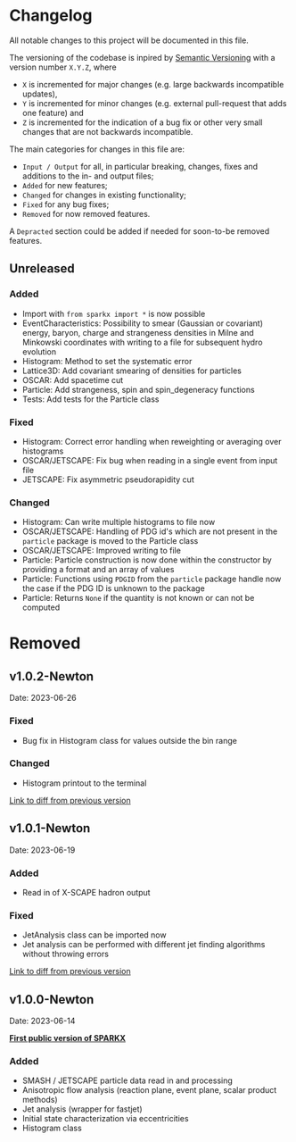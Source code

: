 # Changelog

All notable changes to this project will be documented in this file.

The versioning of the codebase is inpired by [Semantic Versioning](https://semver.org/spec/v2.0.0.html) with a version number `X.Y.Z`, where

* `X` is incremented for major changes (e.g. large backwards incompatible updates),
* `Y` is incremented for minor changes (e.g. external pull-request that adds one feature) and
* `Z` is incremented for the indication of a bug fix or other very small changes that are not backwards incompatible.

The main categories for changes in this file are:

* `Input / Output` for all, in particular breaking, changes, fixes and additions to the in- and output files;
* `Added` for new features;
* `Changed` for changes in existing functionality;
* `Fixed` for any bug fixes;
* `Removed` for now removed features.

A `Depracted` section could be added if needed for soon-to-be removed features.

## Unreleased

### Added

* Import with `from sparkx import *` is now possible
* EventCharacteristics: Possibility to smear (Gaussian or covariant) energy, baryon, charge and strangeness densities in Milne and Minkowski coordinates with writing to a file for subsequent hydro evolution
* Histogram: Method to set the systematic error
* Lattice3D: Add covariant smearing of densities for particles
* OSCAR: Add spacetime cut
* Particle: Add strangeness, spin and spin_degeneracy functions 
* Tests: Add tests for the Particle class

### Fixed

* Histogram: Correct error handling when reweighting or averaging over histograms
* OSCAR/JETSCAPE: Fix bug when reading in a single event from input file
* JETSCAPE: Fix asymmetric pseudorapidity cut

### Changed

* Histogram: Can write multiple histograms to file now
* OSCAR/JETSCAPE: Handling of PDG id's which are not present in the `particle` package is moved to the Particle class
* OSCAR/JETSCAPE: Improved writing to file
* Particle: Particle construction is now done within the constructor by providing a format and an array of values
* Particle: Functions using `PDGID` from the `particle` package handle now the case if the PDG ID is unknown to the package
* Particle: Returns `None` if the quantity is not known or can not be computed

# Removed


## v1.0.2-Newton
Date: 2023-06-26

### Fixed

* Bug fix in Histogram class for values outside the bin range

### Changed

* Histogram printout to the terminal

[Link to diff from previous version](https://github.com/smash-transport/sparkx/compare/v1.0.1...v1.0.2)

## v1.0.1-Newton
Date: 2023-06-19

### Added

* Read in of X-SCAPE hadron output

### Fixed

* JetAnalysis class can be imported now
* Jet analysis can be performed with different jet finding algorithms without throwing errors

[Link to diff from previous version](https://github.com/smash-transport/sparkx/compare/v1.0.0...v1.0.1)

## v1.0.0-Newton
Date: 2023-06-14

**[First public version of SPARKX](https://github.com/smash-transport/sparkx/releases/tag/v1.0.0)**

### Added

* SMASH / JETSCAPE particle data read in and processing
* Anisotropic flow analysis (reaction plane, event plane, scalar product methods)
* Jet analysis (wrapper for fastjet)
* Initial state characterization via eccentricities
* Histogram class
